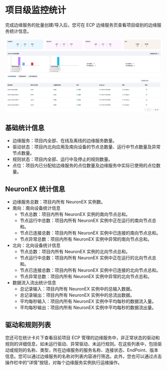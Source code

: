 # 项目级监控统计

完成边缘服务的批量创建/导入后，您可在 ECP 边缘服务页查看项目级别的边缘服务统计信息。

![edge-list-pro_monitor](./_assets/edge-list-pro_monitor.png)

## 基础统计信息

- 边缘服务：项目内全部、在线及离线的边缘服务数量。
- 驱动状态：项目内北向应用及南向设备的节点总数量、运行中节点数量及异常节点数量。
- 规则状态：项目内全部、运行中及停止的规则数量。
- 点位：项目内已分配给边缘服务的点位数量及边缘服务中实际已使用的点位数量。

## NeuronEX 统计信息

- 边缘服务总数：项目内所有 NeuronEX 实例数。
- 南向：南向设备统计信息
   - 节点总数：项目内所有 NeuronEX 实例的南向节点总和。
   - 节点运行中总数：项目内所有 NeuronEX 实例中正在运行的南向节点总和。
   - 节点已连接总数：项目内所有 NeuronEX 实例中已连接的南向节点总和。
   - 节点异常总数：项目内所有 NeuronEX 实例中异常的南向节点总和。
- 北向：北向设备统计信息
   - 节点总数：项目内所有 NeuronEX 实例的北向节点总和。
   - 节点运行中总数：项目内所有 NeuronEX 实例中正在运行的北向节点总和。
   - 节点已连接总数：项目内所有 NeuronEX 实例中已连接的北向节点总和。
   - 节点异常总数：项目内所有 NeuronEX 实例中异常的北向节点总和。
- 数据流入流出统计信息
  - 总记录输入：项目内所有 NeuronEX 实例中的总输入数据。
  - 总记录输出：项目内所有 NeuronEX 实例中的总流出数据。
  - 平均每秒输入：项目内所有 NeuronEX 实例中平均每秒的数据流入量。
  - 平均每秒输出：项目内所有 NeuronEX 实例中平均每秒的数据流出量。

## 驱动和规则列表

您还可在统计卡片下查看目前项目 ECP 管理的边缘服务中，非正常状态的驱动和规则的详细信息，如未运行驱动、异常驱动、未运行规则。在这些列表中，包括驱动或规则的名称、类型，所在边缘服务的服务名称、连接状态、EndPoint、版本信息。您可以通过边缘服务的名称对列表内容进行筛选。此外，您也可以通过点击操作栏中的“详情”按钮，对每个边缘服务实例执行运维操作。